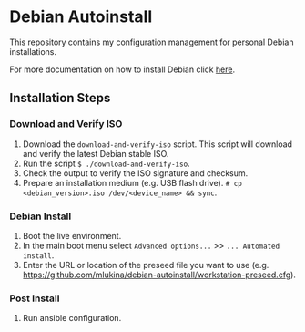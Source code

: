 # Debian Autoinstall

This repository contains my configuration management for personal Debian installations. 

For more documentation on how to install Debian click [here](https://www.debian.org/releases/stable/installmanual).

## Installation Steps

### Download and Verify ISO

1. Download the `download-and-verify-iso` script. This script will download and verify the latest Debian stable ISO.
1. Run the script
`$ ./download-and-verify-iso`.
1. Check the output to verify the ISO signature and checksum.
1. Prepare an installation medium (e.g. USB flash drive).
`# cp <debian_version>.iso /dev/<device_name> && sync`. 

### Debian Install

1. Boot the live environment.
1. In the main boot menu select `Advanced options...` >> `... Automated install`.
1. Enter the URL or location of the preseed file you want to use (e.g. https://github.com/mlukina/debian-autoinstall/workstation-preseed.cfg).

### Post Install

1. Run ansible configuration.
